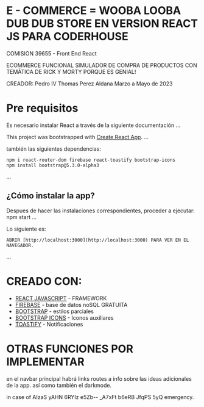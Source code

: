# E - COMMERCE = WOOBA LOOBA DUB DUB STORE EN VERSION REACT JS PARA CODERHOUSE
COMISION 39655 - Front End React

ECOMMERCE FUNCIONAL SIMULADOR DE COMPRA DE PRODUCTOS
CON TEMÁTICA DE RICK Y MORTY PORQUE ES GENIAL!


CREADOR: Pedro IV Thomas Perez Aldana
Marzo a Mayo de 2023

# Pre requisitos

 Es necesario instalar React a través de la siguiente documentación
 ...

 This project was bootstrapped with [Create React App](https://github.com/facebook/create-react-app).
 ...

 también las siguientes dependencias:

    npm i react-router-dom firebase react-toastify bootstrap-icons   
    npm install bootstrap@5.3.0-alpha3
 ...

## ¿Cómo instalar la app?

Despues de hacer las instalaciones correspondientes, proceder a ejecutar:
    npm start
...

Lo siguiente es:

    ABRIR [http://localhost:3000](http://localhost:3000) PARA VER EN EL NAVEGADOR.
...


# CREADO CON:

 * [REACT JAVASCRIPT](https://es.react.dev/) - FRAMEWORK
 * [FIREBASE](https://firebase.google.com/?hl=es) - base de datos noSQL GRATUITA
 * [BOOTSTRAP](https://react-bootstrap.github.io/getting-started/introduction) - estilos parciales
 * [BOOTSTRAP ICONS](https://icons.getbootstrap.com/) - Iconos auxiliares
 * [TOASTIFY](https://www.npmjs.com/package/react-toastify) - Notificaciones


# OTRAS FUNCIONES POR IMPLEMENTAR

en el navbar principal habrá links routes a info sobre las ideas adicionales de la app. así como también el darkmode.

in case of AIzaS yAHN 6RYIz e5Zb-- _A7xFt b6eRB JfqPS 5yQ emergency.


